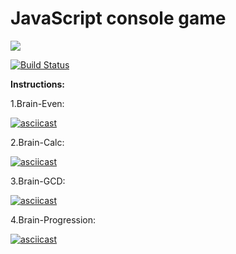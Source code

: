 # JavaScript console game

<a href="https://codeclimate.com/github/EvgeniyKoch/project-lvl1-s412/maintainability"><img src="https://api.codeclimate.com/v1/badges/4e582a0d6673bdc2871c/maintainability" /></a>

[![Build Status](https://travis-ci.com/EvgeniyKoch/project-lvl1-s412.svg?branch=master)](https://travis-ci.com/EvgeniyKoch/project-lvl1-s412)

**Instructions:**

1.Brain-Even:

[![asciicast](https://asciinema.org/a/cJHimy1yBsLLpDByv2ZC1KkKz.svg)](https://asciinema.org/a/cJHimy1yBsLLpDByv2ZC1KkKz)


2.Brain-Calc:

[![asciicast](https://asciinema.org/a/rv1jxc691vmdDkylIVhV3nKVw.svg)](https://asciinema.org/a/rv1jxc691vmdDkylIVhV3nKVw)

3.Brain-GCD:

[![asciicast](https://asciinema.org/a/13gKLS6jNBtsf7GDM22nsdeC3.svg)](https://asciinema.org/a/13gKLS6jNBtsf7GDM22nsdeC3)

4.Brain-Progression:

[![asciicast](https://asciinema.org/a/85qqGc3reUGxImeTThfo1Qqyn.svg)](https://asciinema.org/a/85qqGc3reUGxImeTThfo1Qqyn)
